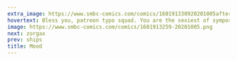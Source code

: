 ```yaml
---
extra_image: https://www.smbc-comics.com/comics/160191330920201005after.png
hovertext: Bless you, patreon typo squad. You are the sexiest of symposia.
image: https://www.smbc-comics.com/comics/1601913259-20201005.png
next: zorgax
prev: ships
title: Mood
---
```

